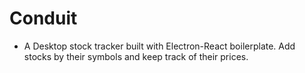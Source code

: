 ﻿# Conduit
- A Desktop stock tracker built with Electron-React boilerplate. Add stocks by their symbols and keep track of their prices.